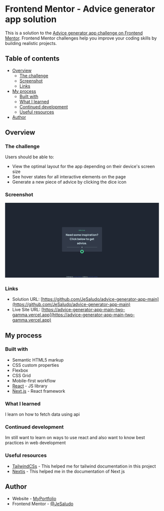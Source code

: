# Frontend Mentor - Advice generator app solution

This is a solution to the [Advice generator app challenge on Frontend Mentor](https://www.frontendmentor.io/challenges/advice-generator-app-QdUG-13db). Frontend Mentor challenges help you improve your coding skills by building realistic projects.

## Table of contents

- [Overview](#overview)
  - [The challenge](#the-challenge)
  - [Screenshot](#screenshot)
  - [Links](#links)
- [My process](#my-process)
  - [Built with](#built-with)
  - [What I learned](#what-i-learned)
  - [Continued development](#continued-development)
  - [Useful resources](#useful-resources)
- [Author](#author)

## Overview

### The challenge

Users should be able to:

- View the optimal layout for the app depending on their device's screen size
- See hover states for all interactive elements on the page
- Generate a new piece of advice by clicking the dice icon

### Screenshot

![](./screenshot.png)

### Links

- Solution URL: [https://github.com/JeSaludo/advice-generator-app-main](https://github.com/JeSaludo/advice-generator-app-main)
- Live Site URL: [https://advice-generator-app-main-two-gamma.vercel.app](https://advice-generator-app-main-two-gamma.vercel.app)

## My process

### Built with

- Semantic HTML5 markup
- CSS custom properties
- Flexbox
- CSS Grid
- Mobile-first workflow
- [React](https://reactjs.org/) - JS library
- [Next.js](https://nextjs.org/) - React framework

### What I learned

I learn on how to fetch data using api

### Continued development

Im still want to learn on ways to use react and also want to know best practices in web development

### Useful resources

- [TailwindCSs](https://tailwindcss.com) - This helped me for tailwind documentation in this project
- [Nextjs](https://nextjs.org) - This helped me in the documentation of Next js

## Author

- Website - [MyPortfolio](https://janerissaludo-porfolio.vercel.app)
- Frontend Mentor - [@JeSaludo](https://www.frontendmentor.io/profile/JeSaludo)
